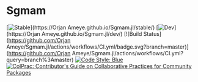 # Sgmam

[![Stable](https://img.shields.io/badge/docs-stable-blue.svg)](https://Orjan Ameye.github.io/Sgmam.jl/stable/)
[![Dev](https://img.shields.io/badge/docs-dev-blue.svg)](https://Orjan Ameye.github.io/Sgmam.jl/dev/)
[![Build Status](https://github.com/Orjan Ameye/Sgmam.jl/actions/workflows/CI.yml/badge.svg?branch=master)](https://github.com/Orjan Ameye/Sgmam.jl/actions/workflows/CI.yml?query=branch%3Amaster)
[![Code Style: Blue](https://img.shields.io/badge/code%20style-blue-4495d1.svg)](https://github.com/invenia/BlueStyle)
[![ColPrac: Contributor's Guide on Collaborative Practices for Community Packages](https://img.shields.io/badge/ColPrac-Contributor's%20Guide-blueviolet)](https://github.com/SciML/ColPrac)

